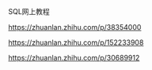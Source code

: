 SQL网上教程

https://zhuanlan.zhihu.com/p/38354000

https://zhuanlan.zhihu.com/p/152233908





https://zhuanlan.zhihu.com/p/30689912



